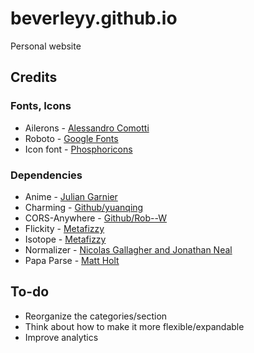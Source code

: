 # beverleyy.github.io
Personal website

## Credits

### Fonts, Icons
* Ailerons - [Alessandro Comotti](https://www.behance.net/gallery/22155251/LIQUIDO-free-font)
* Roboto - [Google Fonts](https://fonts.google.com/specimen/Roboto)
* Icon font - [Phosphoricons](https://phosphoricons.com/)

### Dependencies
* Anime - [Julian Garnier](https://github.com/juliangarnier/anime)
* Charming - [Github/yuanqing](https://github.com/yuanqing/charming)
* CORS-Anywhere - [Github/Rob--W](https://github.com/Rob--W/cors-anywhere)
* Flickity - [Metafizzy](https://flickity.metafizzy.co/)
* Isotope - [Metafizzy](https://isotope.metafizzy.co/)
* Normalizer - [Nicolas Gallagher and Jonathan Neal](https://necolas.github.io/normalize.css/)
* Papa Parse - [Matt Holt](https://www.papaparse.com)

## To-do
* Reorganize the categories/section
* Think about how to make it more flexible/expandable
* Improve analytics

